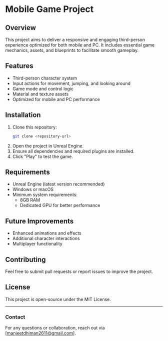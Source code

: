 # Mobile Game Project

## Overview
This project aims to deliver a responsive and engaging third-person experience optimized for both mobile and PC. It includes essential game mechanics, assets, and blueprints to facilitate smooth gameplay.

## Features
- Third-person character system
- Input actions for movement, jumping, and looking around
- Game mode and control logic
- Material and texture assets
- Optimized for mobile and PC performance

## Installation
1. Clone this repository:
   ```sh
   git clone <repository-url>
   ```
2. Open the project in Unreal Engine.
3. Ensure all dependencies and required plugins are installed.
4. Click "Play" to test the game.

## Requirements
- Unreal Engine (latest version recommended)
- Windows or macOS
- Minimum system requirements:
  - 8GB RAM
  - Dedicated GPU for better performance

## Future Improvements
- Enhanced animations and effects
- Additional character interactions
- Multiplayer functionality

## Contributing
Feel free to submit pull requests or report issues to improve the project.

## License
This project is open-source under the MIT License.

---
### Contact
For any questions or collaboration, reach out via [manjeetdhiman2611@gmail.com].

